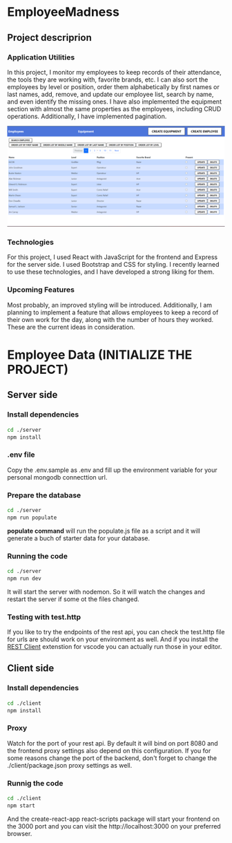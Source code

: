 # EmployeeMadness

## Project descriprion

### Application Utilities
In this project, I monitor my employees to keep records of their attendance, the tools they are working with, favorite brands, etc. I can also sort the employees by level or position, order them alphabetically by first names or last names, add, remove, and update our employee list, search by name, and even identify the missing ones. I have also implemented the equipment section with almost the same properties as the employees, including CRUD operations. Additionally, I have implemented pagination. 

![Alt text](image-1.png)

### Technologies
For this project, I used React with JavaScript for the frontend and Express for the server side. I used Bootstrap and CSS for styling. I recently learned to use these technologies, and I have developed a strong liking for them.

### Upcoming Features
Most probably, an improved styling will be introduced. Additionally, I am planning to implement a feature that allows employees to keep a record of their own work for the day, along with the number of hours they worked. These are the current ideas in consideration.


# Employee Data (INITIALIZE THE PROJECT)

## Server side

### Install dependencies
```bash
cd ./server
npm install
```

### .env file
Copy the .env.sample as .env and fill up the environment variable for your personal mongodb connecttion url.

### Prepare the database

```bash
cd ./server
npm run populate
```

**populate command** will run the populate.js file as a script and it will generate a buch of starter data for your database. 

### Running the code

```bash
cd ./server
npm run dev
```

It will start the server with nodemon. So it will watch the changes and restart the server if some ot the files changed.

### Testing with test.http

If you like to try the endpoints of the rest api, you can check the test.http file for urls are should work on your environment as well. And if you install the [REST Client](https://marketplace.visualstudio.com/items?itemName=humao.rest-client) extenstion for vscode you can actually run those in your editor.



## Client side

### Install dependencies

```bash
cd ./client
npm install
```

### Proxy

Watch for the port of your rest api. By default it will bind on port 8080 and the frontend proxy settings also depend on this configuration. If you for some reasons change the port of the backend, don't forget to change the ./client/package.json proxy settings as well.

### Runnig the code

```bash
cd ./client
npm start
```

And the create-react-app react-scripts package will start your frontend on the 3000 port and you can visit the http://localhost:3000 on your preferred browser.
